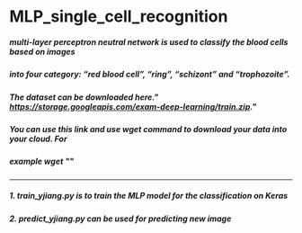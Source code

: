 # MLP_single_cell_recognition
#####    multi-layer perceptron neutral network is used to classify the blood cells based on images 
##### into four category:  “red blood cell”, “ring”, “schizont” and “trophozoite”.
##### The dataset can be downloaded here." https://storage.googleapis.com/exam-deep-learning/train.zip."
##### You can use this link and use wget command to download your data into your cloud. For
##### example wget "<link>"
----------------------------------------------------------------------------------------------------
##### 1. train_yjiang.py is to train the MLP model for the classification on Keras
##### 2. predict_yjiang.py can be used for predicting new image
